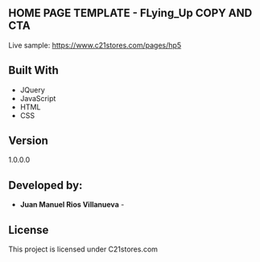 ## HOME PAGE TEMPLATE - FLying_Up COPY AND CTA

Live sample:
https://www.c21stores.com/pages/hp5


## Built With

* JQuery
* JavaScript
* HTML
* CSS

## Version

1.0.0.0

## Developed by:

* **Juan Manuel Rios Villanueva** -

<!-- See also the list of [contributors](https://github.com/your/project/contributors) who participated in this project. -->

## License

This project is licensed under C21stores.com
<!-- see the [LICENSE.md](LICENSE.md) file for details -->

<!-- ## Acknowledgments

* Hat tip to anyone who's code was used
* Inspiration
* etc
 -->